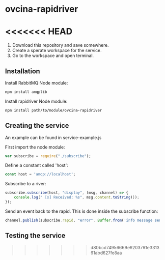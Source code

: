 # ovcina-rapidriver
<<<<<<< HEAD
=======

1. Download this repository and save somewhere.
2. Create a sperate workspace for the service.
3. Go to the workspace and open terminal.

## Installation

Install RabbitMQ Node module:
```bash
npm install amqplib
```

Install rapidriver Node module:
```bash
npm install path/to/module/ovcina-rapidriver
```

## Creating the service
An example can be found in service-example.js

First import the node module: 
```javascript
var subscribe = require("./subscribe");
```

Define a constant called 'host':
```javascript
const host = 'amqp://localhost';
```

Subscribe to a river: 
```javascript
subscribe.subscribe(host, "display", (msg, channel) => {
    console.log(" [x] Received: %s", msg.content.toString());
});
```

Send an event back to the rapid. This is done inside the subscribe function:
```javascript
channel.publish(subscribe.rapid, "error", Buffer.from('info message sent'));
```

## Testing the service
>>>>>>> d80bcd74956669e9203761e331361abd627fe8aa
